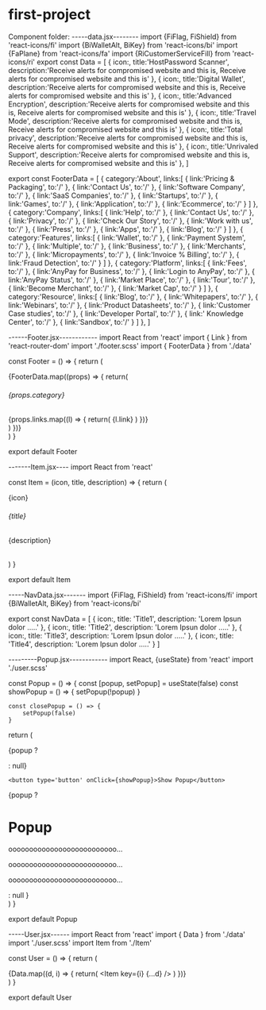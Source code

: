 # first-project
Component folder:
-----data.jsx-------- 
import {FiFlag, FiShield} from 'react-icons/fi'
import {BiWalletAlt, BiKey} from 'react-icons/bi'
import {FaPlane} from 'react-icons/fa'
import {RiCustomerServiceFill} from 'react-icons/ri'
export const Data = [
    {
        icon:<FiFlag/>,
        title:'HostPassword Scanner',
        description:'Receive alerts for compromised website and this is, Receive alerts for compromised website and this is'
    },
    {
        icon:<BiWalletAlt/>,
        title:'Digital Wallet',
        description:'Receive alerts for compromised website and this is, Receive alerts for compromised website and this is'
    },
    {
        icon:<BiKey/>,
        title:'Advanced Encryption',
        description:'Receive alerts for compromised website and this is, Receive alerts for compromised website and this is'
    },
    {
        icon:<FaPlane/>,
        title:'Travel Mode',
        description:'Receive alerts for compromised website and this is, Receive alerts for compromised website and this is'
    },
    {
        icon:<FiShield/>,
        title:'Total privacy',
        description:'Receive alerts for compromised website and this is, Receive alerts for compromised website and this is'
    },
    {
        icon:<RiCustomerServiceFill/>,
        title:'Unrivaled Support',
        description:'Receive alerts for compromised website and this is, Receive alerts for compromised website and this is'
    },
]

export const FooterData = [
    {
        category:'About',
        links:[
            {
                link:'Pricing & Packaging',
                to:'/'
            },
            {
                link:'Contact Us',
                to:'/'
            },
            {
                link:'Software Company',
                to:'/'
            },
            {
                link:'SaaS Companies',
                to:'/'
            },
            {
                link:'Startups',
                to:'/'
            },
            {
                link:'Games',
                to:'/'
            },
            {
                link:'Application',
                to:'/'
            },
            {
                link:'Ecommerce',
                to:'/'
            }
        ]
    },
    {
        category:'Company',
        links:[
            {
                link:'Help',
                to:'/'
            },
            {
                link:'Contact Us',
                to:'/'
            },
            {
                link:'Privacy',
                to:'/'
            },
            {
                link:'Check Our Story',
                to:'/'
            },
            {
                link:'Work with us',
                to:'/'
            },
            {
                link:'Press',
                to:'/'
            },
            {
                link:'Apps',
                to:'/'
            },
            {
                link:'Blog',
                to:'/'
            }
        ]
    },
    {
        category:'Features',
        links:[
            {
                link:'Wallet',
                to:'/'
            },
            {
                link:'Payment System',
                to:'/'
            },
            {
                link:'Multiple',
                to:'/'
            },
            {
                link:'Business',
                to:'/'
            },
            {
                link:'Merchants',
                to:'/'
            },
            {
                link:'Micropayments',
                to:'/'
            },
            {
                link:'Invoice % Billing',
                to:'/'
            },
            {
                link:'Fraud Detection',
                to:'/'
            }
        ]
    },
    {
        category:'Platform',
        links:[
            {
                link:'Fees',
                to:'/'
            },
            {
                link:'AnyPay for Business',
                to:'/'
            },
            {
                link:'Login to AnyPay',
                to:'/'
            },
            {
                link:'AnyPay Status',
                to:'/'
            },
            {
                link:'Market Place',
                to:'/'
            },
            {
                link:'Tour',
                to:'/'
            },
            {
                link:'Become Merchant',
                to:'/'
            },
            {
                link:'Market Cap',
                to:'/'
            }
        ]
    },
    {
        category:'Resource',
        links:[
            {
                link:'Blog',
                to:'/'
            },
            {
                link:'Whitepapers',
                to:'/'
            },
            {
                link:'Webinars',
                to:'/'
            },
            {
                link:'Product Datasheets',
                to:'/'
            },
            {
                link:'Customer Case studies',
                to:'/'
            },
            {
                link:'Developer Portal',
                to:'/'
            },
            {
                link:'  Knowledge Center',
                to:'/'
            },
            {
                link:'Sandbox',
                to:'/'
            }
        ]
    },
]

------Footer.jsx------------
import React from 'react'
import { Link } from 'react-router-dom'
import './footer.scss'
import { FooterData } from './data'


const Footer = () => {
  return (
    <div className='footer'>
    {FooterData.map((props) => {
        return(
            <div className='col'>
            <h6>{props.category}</h6>
            <div className='links'>
            {props.links.map((l) => {
                return(
                    <Link key={l.to} to={l.to}>{l.link}</Link>
                )
            })}
            </div>
            </div>
        )
    })}
    </div>
  )
}

export default Footer


-------Item.jsx----
import React from 'react'

const Item = (icon, title, description) => {
  return (
        <div className='item'>
          <div className='icon'>{icon}</div>
              <h6>{title}</h6>
              <p>{description}</p>
        </div>  
  )
}

export default Item

-----NavData.jsx-------
import {FiFlag, FiShield} from 'react-icons/fi'
import {BiWalletAlt, BiKey} from 'react-icons/bi'

export const NavData = [
    {
        icon:<FiFlag/>,
        title: 'Title1',
        description: 'Lorem Ipsun dolor .....'
    },
    {
        icon:<FiShield/>,
        title: 'Title2',
        description: 'Lorem Ipsun dolor .....'
    },
    {
        icon:<BiWalletAlt/>,
        title: 'Title3',
        description: 'Lorem Ipsun dolor .....'
    },
    {
        icon:<BiKey/>,
        title: 'Title4',
        description: 'Lorem Ipsun dolor .....'
    }
]

---------Popup.jsx------------
import React, {useState} from 'react'
import './user.scss'

const Popup = () => {
    const [popup, setPopup] = useState(false)
    const showPopup = () => {
        setPopup(!popup)
    }

    const closePopup = () => {
        setPopup(false)
    }
  return (
    
<div className='popup'>

{popup ? <div className='backdrop' onClick={closePopup}></div> : null}
 
    <button type='button' onClick={showPopup}>Show Popup</button>
 {popup ? 
 <div className='card'>
     <h1>Popup</h1>
     <p>oooooooooooooooooooooooooo...</p>
     <p>oooooooooooooooooooooooooo...</p>
     <p>oooooooooooooooooooooooooo...</p>
 </div> : null
}
    </div>
  )
}

export default Popup

-----User.jsx------
import React from 'react'
import { Data } from './data'
import './user.scss'
import Item from './Item'

const User = () => {
  return (
    <div className='user'>
        {Data.map((d, i) => {
          return(
            <Item
           key={i} {...d}
            />
          )
        })}
    </div>
  )
}

export default User

